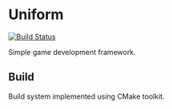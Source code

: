 # Uniform
[![Build Status](https://travis-ci.org/beryll1um/Uniform.svg?branch=master)](https://travis-ci.org/beryll1um/Uniform.svg?branch=master)

Simple game development framework.

## Build
Build system implemented using CMake toolkit.